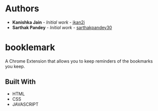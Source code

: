# Authors
* **Kanishka Jain** - *Initial work* - [jkan2i](https://github.com/jkan2i)
* **Sarthak Pandey** - *Initial work* - [sarthakpandey30](https://github.com/sarthakpandey30)

# booklemark

A Chrome Extension that allows you to keep reminders of the bookmarks you keep.



## Built With

* HTML
* CSS
* JAVASCRIPT
